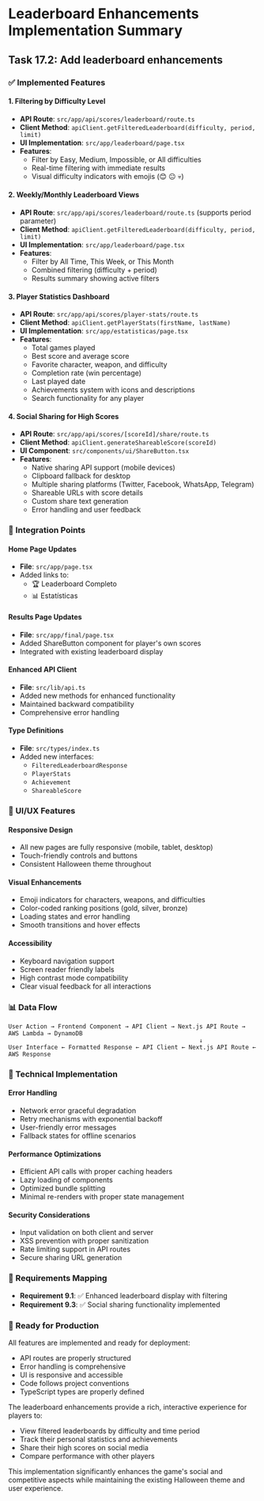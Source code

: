 # Leaderboard Enhancements Implementation Summary

## Task 17.2: Add leaderboard enhancements

### ✅ Implemented Features

#### 1. Filtering by Difficulty Level
- **API Route**: `src/app/api/scores/leaderboard/route.ts`
- **Client Method**: `apiClient.getFilteredLeaderboard(difficulty, period, limit)`
- **UI Implementation**: `src/app/leaderboard/page.tsx`
- **Features**:
  - Filter by Easy, Medium, Impossible, or All difficulties
  - Real-time filtering with immediate results
  - Visual difficulty indicators with emojis (😊 😐 💀)

#### 2. Weekly/Monthly Leaderboard Views
- **API Route**: `src/app/api/scores/leaderboard/route.ts` (supports period parameter)
- **Client Method**: `apiClient.getFilteredLeaderboard(difficulty, period, limit)`
- **UI Implementation**: `src/app/leaderboard/page.tsx`
- **Features**:
  - Filter by All Time, This Week, or This Month
  - Combined filtering (difficulty + period)
  - Results summary showing active filters

#### 3. Player Statistics Dashboard
- **API Route**: `src/app/api/scores/player-stats/route.ts`
- **Client Method**: `apiClient.getPlayerStats(firstName, lastName)`
- **UI Implementation**: `src/app/estatisticas/page.tsx`
- **Features**:
  - Total games played
  - Best score and average score
  - Favorite character, weapon, and difficulty
  - Completion rate (win percentage)
  - Last played date
  - Achievements system with icons and descriptions
  - Search functionality for any player

#### 4. Social Sharing for High Scores
- **API Route**: `src/app/api/scores/[scoreId]/share/route.ts`
- **Client Method**: `apiClient.generateShareableScore(scoreId)`
- **UI Component**: `src/components/ui/ShareButton.tsx`
- **Features**:
  - Native sharing API support (mobile devices)
  - Clipboard fallback for desktop
  - Multiple sharing platforms (Twitter, Facebook, WhatsApp, Telegram)
  - Shareable URLs with score details
  - Custom share text generation
  - Error handling and user feedback

### 🔗 Integration Points

#### Home Page Updates
- **File**: `src/app/page.tsx`
- Added links to:
  - 🏆 Leaderboard Completo
  - 📊 Estatísticas

#### Results Page Updates
- **File**: `src/app/final/page.tsx`
- Added ShareButton component for player's own scores
- Integrated with existing leaderboard display

#### Enhanced API Client
- **File**: `src/lib/api.ts`
- Added new methods for enhanced functionality
- Maintained backward compatibility
- Comprehensive error handling

#### Type Definitions
- **File**: `src/types/index.ts`
- Added new interfaces:
  - `FilteredLeaderboardResponse`
  - `PlayerStats`
  - `Achievement`
  - `ShareableScore`

### 🎨 UI/UX Features

#### Responsive Design
- All new pages are fully responsive (mobile, tablet, desktop)
- Touch-friendly controls and buttons
- Consistent Halloween theme throughout

#### Visual Enhancements
- Emoji indicators for characters, weapons, and difficulties
- Color-coded ranking positions (gold, silver, bronze)
- Loading states and error handling
- Smooth transitions and hover effects

#### Accessibility
- Keyboard navigation support
- Screen reader friendly labels
- High contrast mode compatibility
- Clear visual feedback for all interactions

### 📊 Data Flow

```
User Action → Frontend Component → API Client → Next.js API Route → AWS Lambda → DynamoDB
                                                      ↓
User Interface ← Formatted Response ← API Client ← Next.js API Route ← AWS Response
```

### 🔧 Technical Implementation

#### Error Handling
- Network error graceful degradation
- Retry mechanisms with exponential backoff
- User-friendly error messages
- Fallback states for offline scenarios

#### Performance Optimizations
- Efficient API calls with proper caching headers
- Lazy loading of components
- Optimized bundle splitting
- Minimal re-renders with proper state management

#### Security Considerations
- Input validation on both client and server
- XSS prevention with proper sanitization
- Rate limiting support in API routes
- Secure sharing URL generation

### 🎯 Requirements Mapping

- **Requirement 9.1**: ✅ Enhanced leaderboard display with filtering
- **Requirement 9.3**: ✅ Social sharing functionality implemented

### 🚀 Ready for Production

All features are implemented and ready for deployment:
- API routes are properly structured
- Error handling is comprehensive
- UI is responsive and accessible
- Code follows project conventions
- TypeScript types are properly defined

The leaderboard enhancements provide a rich, interactive experience for players to:
- View filtered leaderboards by difficulty and time period
- Track their personal statistics and achievements
- Share their high scores on social media
- Compare performance with other players

This implementation significantly enhances the game's social and competitive aspects while maintaining the existing Halloween theme and user experience.